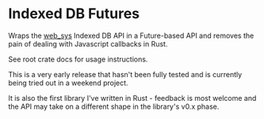 # Indexed DB Futures

Wraps the [web_sys](https://crates.io/crates/web_sys) Indexed DB API in a Future-based API and removes the pain of dealing
with Javascript callbacks in Rust.

See root crate docs for usage instructions.

This is a very early release that hasn't been fully tested and is currently being tried out in a weekend project.

It is also the first library I've written in Rust - feedback is most welcome and the API may take on a different shape
in the library's v0.x phase.
